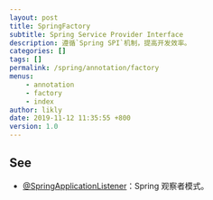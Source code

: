 ```yaml
---
layout: post
title: SpringFactory
subtitle: Spring Service Provider Interface
description: 遵循`Spring SPI`机制，提高开发效率。
categories: []
tags: []
permalink: /spring/annotation/factory
menus:
    - annotation
    - factory
    - index
author: likly
date: 2019-11-12 11:35:55 +800
version: 1.0
---
```


## See 

* [@SpringApplicationListener](application-listener.md)：Spring 观察者模式。

